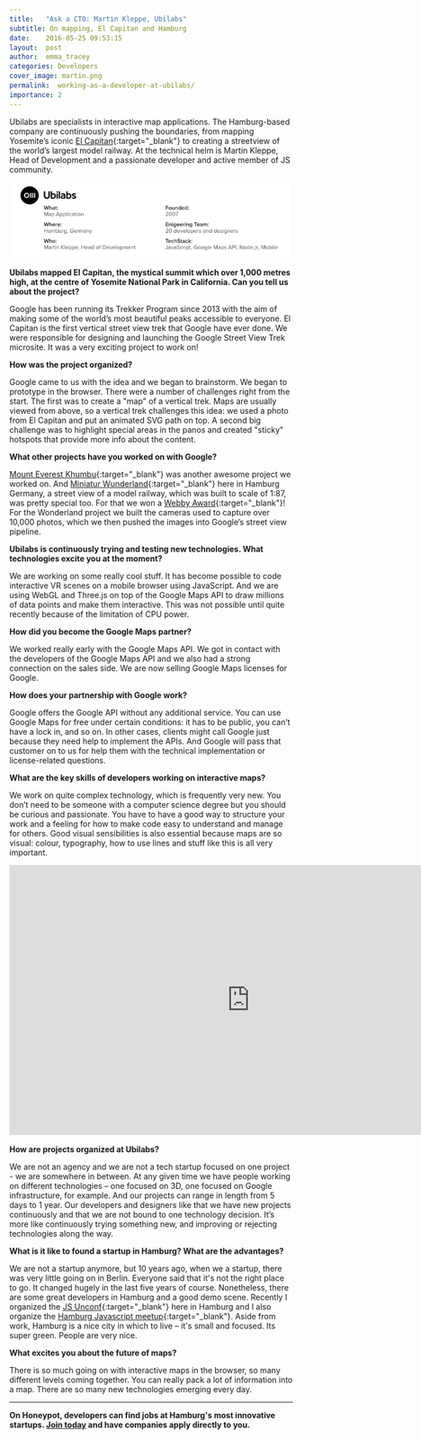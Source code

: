 ```yaml
---
title:   "Ask a CTO: Martin Kleppe, Ubilabs"
subtitle: On mapping, El Capitan and Hamburg
date:    2016-05-25 09:53:15
layout:  post
author:  emma_tracey
categories: Developers
cover_image: martin.png
permalink:  working-as-a-developer-at-ubilabs/
importance: 2
---
```



Ubilabs are specialists in interactive map applications. The Hamburg-based company are continuously pushing the boundaries, from mapping Yosemite’s iconic [El Capitan][1]{:target="_blank"} to creating a streetview of the world’s largest model railway. At the technical helm is Martin Kleppe, Head of Development and a passionate developer and active member of JS community. 

<!--more-->  

![ubilabs overview](/assets/images/ubilabs.png)

**Ubilabs mapped El Capitan, the mystical summit which over 1,000 metres high, at the centre of Yosemite National Park in California. Can you tell us about the project?**

Google has been running its Trekker Program since 2013 with the aim of making some of the world’s most beautiful peaks accessible to everyone. El Capitan is the first vertical street view trek that Google have ever done. We were responsible for designing and launching the Google Street View Trek microsite. It was a very exciting project to work on!

**How was the project organized?**

Google came to us with the idea and we began to brainstorm. We began to prototype in the browser. There were a number of challenges right from the start. The first was to create a "map" of a vertical trek. Maps are usually viewed from above, so a vertical trek challenges this idea:  we used a photo from El Capitan and put an animated SVG path on top. A second big challenge was to highlight special areas in the panos and created "sticky" hotspots that provide more info about the content.


**What other projects have you worked on with Google?** 

[Mount Everest Khumbu][3]{:target="_blank"}  was another awesome project we worked on. And [Miniatur Wunderland][2]{:target="_blank"}  here in Hamburg Germany, a street view of a model railway, which was built to scale of 1:87, was pretty special too. For that we won a [Webby Award][4]{:target="_blank"}! For the Wonderland project we built the cameras used to capture over 10,000 photos, which we then pushed the images into Google’s street view pipeline. 

**Ubilabs is continuously trying and testing new technologies. What technologies excite you at the moment?** 

We are working on some really cool stuff. It has become possible to code interactive VR scenes on a mobile browser using JavaScript. And we are using WebGL and Three.js on top of the Google Maps API to draw millions of data points and make them interactive. This was not possible until quite recently because of the limitation of CPU power. 

**How did you become the Google Maps partner?** 

We worked really early with the Google Maps API. We got in contact with the developers of the Google Maps API and we also had a strong connection on the sales side. We are now selling Google Maps licenses for Google.


**How does your partnership with Google work?**

Google offers the Google API without any additional service. You can use Google Maps for free under certain conditions: it has to be public, you can’t have a lock in, and so on. In other cases, clients might call Google just because they need help to implement the APIs. And Google will pass that customer on to us for help them with the technical implementation or license-related questions.


**What are the key skills of developers working on interactive maps?**

We work on quite complex technology, which is frequently very new. You don’t need to be someone with a computer science degree but you should be curious and passionate. You have to have a good way to structure your work and a feeling for how to make code easy to understand and manage for others. Good visual sensibilities is also essential because maps are so visual: colour, typography, how to use lines and stuff like this is all very important. 


<iframe width="854" height="480" src="https://www.youtube.com/embed/RTxtiLp1C8Y" frameborder="0" allowfullscreen></iframe>


**How are projects organized at Ubilabs?** 

We are not an agency and we are not a tech startup focused on one project - we are somewhere in between. At any given time we have people working on different technologies – one focused on 3D, one focused on Google infrastructure, for example. And our projects can range in length from 5 days to 1 year. Our developers and designers like that we have new projects continuously and that we are not bound to one technology decision. It’s more like continuously trying something new, and improving or rejecting technologies along the way. 

**What is it like to found a startup in Hamburg? What are the advantages?**

We are not a startup anymore, but 10 years ago, when we a startup, there was very little going on in Berlin. Everyone said that it's not the right place to go. It changed hugely in the last five years of course. Nonetheless, there are some great developers in Hamburg and a  good demo scene. Recently I organized the [JS Unconf][5]{:target="_blank"} here in Hamburg and I also organize the [Hamburg Javascript meetup][6]{:target="_blank"}. Aside from work,  Hamburg is a nice city in which to live – it's small and focused. Its super green. People are very nice.

**What excites you about the future of maps?** 

There is so much going on with interactive maps in the browser, so many different levels coming together. You can really pack a lot of information into a map. There are so many new technologies emerging every day.  
 
* * *

**On Honeypot, developers can find jobs at Hamburg's most innovative startups. [Join today][7] and have companies apply directly to you.**


 
[1]: https://www.google.com/maps/about/behind-the-scenes/streetview/treks/yosemite/
[2]: https://www.google.com/url?q=http://www.google.com/maps/about/behind-the-scenes/streetview/treks/miniatur-wunderland/&sa=D&ust=1464250230867000&usg=AFQjCNFIvbFFJ9LOjaTaLiJGaom3d44EbA 
[3]: https://www.google.com/intl/en/maps/about/behind-the-scenes/streetview/treks/khumbu/ 
[4]: http://webbyawards.com/winners/2016/advertising-media/websites-micro-sites-and-rich-media/tourism-leisure/miniatur-wunderland-trek/ 
[5]: http://2016.jsunconf.eu/
[6]: http://www.meetup.com/hamburg-js/ 
[7]: https://www.honeypot.io/pages/how_does_it_work?utm_source=ubi